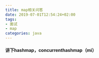 ```yaml
---
title: map相关问答
date: 2019-07-01T12:54:24+02:00
tags: 
- 面试
- map
categories: java
---
```

<!-- toc -->

#### 讲下hashmap，concurrenthashmap（mi）



